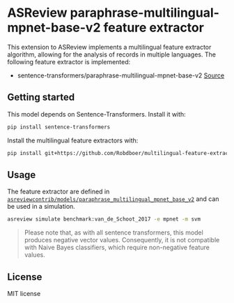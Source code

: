 # ASReview paraphrase-multilingual-mpnet-base-v2 feature extractor

This extension to ASReview implements a multilingual feature extractor algorithm, allowing for the analysis of records in multiple languages.
The following feature extractor is implemented:

- sentence-transformers/paraphrase-multilingual-mpnet-base-v2 [Source](sentence-transformers/paraphrase-multilingual-mpnet-base-v2)

## Getting started

This model depends on Sentence-Transformers. Install it with:

```bash
pip install sentence-transformers
```

Install the multilingual feature extractors with:


```bash
pip install git+https://github.com/Robdboer/multilingual-feature-extractors.git
```

## Usage

The feature extractor are defined in
[`asreviewcontrib/models/paraphrase_multilingual_mpnet_base_v2`](asreviewcontrib/models/paraphrase_multilingual_mpnet_base_v2) and can be used in a simulation.

```bash
asreview simulate benchmark:van_de_Schoot_2017 -e mpnet -m svm
```

> Please note that, as with all sentence transformers, this model produces negative vector values. Consequently, it is not compatible with Naive Bayes classifiers, which require non-negative feature values.


## License

MIT license

